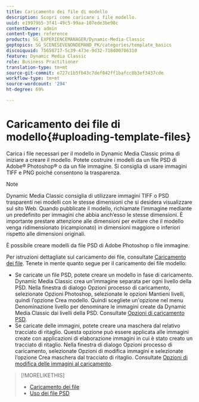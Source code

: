 ```yaml
---
title: Caricamento dei file di modello
description: Scopri come caricare i file modello.
uuid: e19979b5-3f41-49c5-99aa-107ede3be98c
contentOwner: admin
content-type: reference
products: SG_EXPERIENCEMANAGER/Dynamic-Media-Classic
geptopics: SG_SCENESEVENONDEMAND_PK/categories/template_basics
discoiquuid: 75658717-5c39-473e-9d32-718d00706310
feature: Dynamic Media Classic
role: Business Practitioner
translation-type: tm+mt
source-git-commit: e727c1b5fb43c7def842ff1bafcc8b3ef3437cde
workflow-type: tm+mt
source-wordcount: '294'
ht-degree: 69%

---
```



# Caricamento dei file di modello{#uploading-template-files}

Carica i file necessari per il modello in Dynamic Media Classic prima di iniziare a creare il modello. Potete costruire i modelli da un file PSD di Adobe® Photoshop® o da un file immagine. Si consiglia di usare immagini TIFF e PNG poiché consentono la trasparenza.

>[!NOTE]
>
>Dynamic Media Classic consiglia di utilizzare immagini TIFF o PSD trasparenti nei modelli con le stesse dimensioni che si desidera visualizzare sul sito Web. Quando pubblicate il modello, richiamate l’immagine mediante un predefinito per immagini che abbia anch’esso le stesse dimensioni. È importante prestare attenzione alle dimensioni per evitare che il modello venga ridimensionato (ricampionato) in dimensioni maggiore o inferiori rispetto alle dimensioni originali.

È possibile creare modelli da file PSD di Adobe Photoshop o file immagine.

Per istruzioni dettagliate sul caricamento dei file, consultate [Caricamento dei file](uploading-files.md#uploading_files). Tenete in mente quanto segue per il caricamento dei file modello:

* Se caricate un file PSD, potete creare un modello in fase di caricamento. Dynamic Media Classic crea un&#39;immagine separata per ogni livello della PSD. Nella finestra di dialogo Opzioni processo di caricamento, selezionate Opzioni Photoshop, selezionate le opzioni Mantieni livelli, quindi l’opzione Crea modello. Quindi scegliete un&#39;opzione nel menu Denominazione livello per denominare le immagini create da Dynamic Media Classic dai livelli della PSD. Consultate [Opzioni di caricamento PSD](psd-files.md#psd_upload_options).
* Se caricate delle immagini, potete creare una maschera dal relativo tracciato di ritaglio. Questa opzione può essere applicata alle immagini create con applicazioni di elaborazione immagini in cui è stato creato un tracciato di ritaglio. Nella finestra di dialogo Opzioni processo di caricamento, selezionate Opzioni di modifica immagini e selezionate l’opzione Crea maschera dal tracciato di ritaglio. Consultate [Opzioni di modifica delle immagini al caricamento](image-editing-options-upload.md#image-editing-options-at-upload).

>[!MORELIKETHIS]
>
>* [Caricamento dei file](uploading-files.md#uploading_your_files)
>* [Uso dei file PSD ](psd-files.md#working_with_psd_files)

